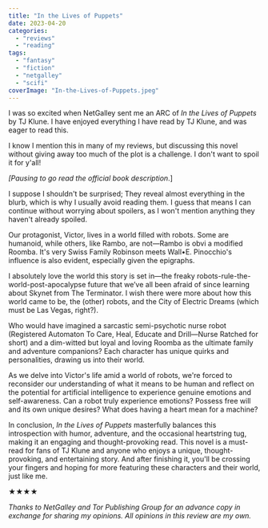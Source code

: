 ```yaml
---
title: "In the Lives of Puppets"
date: 2023-04-20
categories: 
  - "reviews"
  - "reading"
tags: 
  - "fantasy"
  - "fiction"
  - "netgalley"
  - "scifi"
coverImage: "In-the-Lives-of-Puppets.jpeg"
---
```


I was so excited when NetGalley sent me an ARC of _In the Lives of Puppets_ by TJ Klune. I have enjoyed everything I have read by TJ Klune, and was eager to read this.

I know I mention this in many of my reviews, but discussing this novel without giving away too much of the plot is a challenge. I don't want to spoil it for y'all!

_\[Pausing to go read the official book description_.\]

I suppose I shouldn't be surprised; They reveal almost everything in the blurb, which is why I usually avoid reading them. I guess that means I can continue without worrying about spoilers, as I won't mention anything they haven't already spoiled.

Our protagonist, Victor, lives in a world filled with robots. Some are humanoid, while others, like Rambo, are not—Rambo is obvi a modified Roomba. It's very Swiss Family Robinson meets Wall•E. Pinocchio's influence is also evident, especially given the epigraphs.

I absolutely love the world this story is set in—the freaky robots-rule-the-world-post-apocalypse future that we’ve all been afraid of since learning about Skynet from The Terminator. I wish there were more about how this world came to be, the (other) robots, and the City of Electric Dreams (which must be Las Vegas, right?).

Who would have imagined a sarcastic semi-psychotic nurse robot (Registered Automaton To Care, Heal, Educate and Drill—Nurse Ratched for short) and a dim-witted but loyal and loving Roomba as the ultimate family and adventure companions? Each character has unique quirks and personalities, drawing us into their world.

As we delve into Victor's life amid a world of robots, we're forced to reconsider our understanding of what it means to be human and reflect on the potential for artificial intelligence to experience genuine emotions and self-awareness. Can a robot truly experience emotions? Possess free will and its own unique desires? What does having a heart mean for a machine?

In conclusion, _In the Lives of Puppets_ masterfully balances this introspection with humor, adventure, and the occasional heartstring tug, making it an engaging and thought-provoking read. This novel is a must-read for fans of TJ Klune and anyone who enjoys a unique, thought-provoking, and entertaining story. And after finishing it, you'll be crossing your fingers and hoping for more featuring these characters and their world, just like me.

★★★★

_Thanks to NetGalley and Tor Publishing Group for an advance copy in exchange for sharing my opinions. All opinions in this review are my own._

